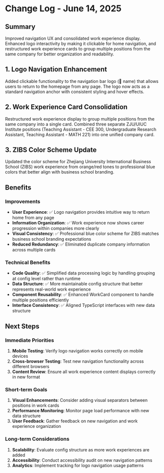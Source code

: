 <!-- 
FORMATTING REQUIREMENTS:
1. Maintain proper heading hierarchy:
   - Level 1 (#): Document title only (# Change Log - June 14, 2025)
   - Level 2 (##): Major sections and numbered changes
     * Top-level sections: ## Summary, ## Benefits, ## Next Steps
     * Numbered changes: ## 1. Feature/Fix Title, ## 2. Another Change, etc.
   - Level 3 (###): Subsections within major sections
     * Under Benefits: ### Improvements, ### Technical Benefits
     * Can be used for detailed breakdowns within numbered changes if needed
   - Level 4 (####): Minor details if needed for deeper analysis

2. Required structure:
   - ## Summary: Brief overview of the day's development work
   - Numbered changes: ## 1., ## 2., etc. with concise but comprehensive descriptions
   - ## Benefits: Organized into ### Improvements and ### Technical Benefits
   - ## Next Steps: Numbered list with Immediate, Short-term, and Long-term priorities

3. Content guidelines:
   - Use bold (**text**) for important terms, file names, and key concepts
   - Include checkmarks (✅) for completed items and measurable results
   - Keep descriptions concise but comprehensive for stakeholder communication
   - Focus on user-facing changes and business impact
   - Maintain consistency with corresponding developer log entries
-->
# Change Log - June 14, 2025

## Summary
Improved navigation UX and consolidated work experience display. Enhanced logo interactivity by making it clickable for home navigation, and restructured work experience cards to group multiple positions from the same company for better organization and readability.

<!-- Changes Made -->

## 1. Logo Navigation Enhancement
Added clickable functionality to the navigation bar logo (🌟 name) that allows users to return to the homepage from any page. The logo now acts as a standard navigation anchor with consistent styling and hover effects.

## 2. Work Experience Card Consolidation
Restructured work experience display to group multiple positions from the same company into a single card. Combined three separate ZJU/UIUC Institute positions (Teaching Assistant - CEE 300, Undergraduate Research Assistant, Teaching Assistant - MATH 221) into one unified company card.

## 3. ZIBS Color Scheme Update
Updated the color scheme for Zhejiang University International Business School (ZIBS) work experience from orange/red tones to professional blue colors that better align with business school branding.

## Benefits

### Improvements
- **User Experience**: ✅ Logo navigation provides intuitive way to return home from any page
- **Information Organization**: ✅ Work experience now shows career progression within companies more clearly
- **Visual Consistency**: ✅ Professional blue color scheme for ZIBS matches business school branding expectations
- **Reduced Redundancy**: ✅ Eliminated duplicate company information across multiple cards

### Technical Benefits
- **Code Quality**: ✅ Simplified data processing logic by handling grouping at config level rather than runtime
- **Data Structure**: ✅ More maintainable config structure that better represents real-world work experience
- **Component Reusability**: ✅ Enhanced WorkCard component to handle multiple positions efficiently
- **Interface Consistency**: ✅ Aligned TypeScript interfaces with new data structure

## Next Steps

### Immediate Priorities
1. **Mobile Testing**: Verify logo navigation works correctly on mobile devices
2. **Cross-browser Testing**: Test new navigation functionality across different browsers
3. **Content Review**: Ensure all work experience content displays correctly in new format

### Short-term Goals
1. **Visual Enhancements**: Consider adding visual separators between positions in work cards
2. **Performance Monitoring**: Monitor page load performance with new data structure
3. **User Feedback**: Gather feedback on new navigation and work experience organization

### Long-term Considerations
1. **Scalability**: Evaluate config structure as more work experiences are added
2. **Accessibility**: Conduct accessibility audit on new navigation patterns
3. **Analytics**: Implement tracking for logo navigation usage patterns
